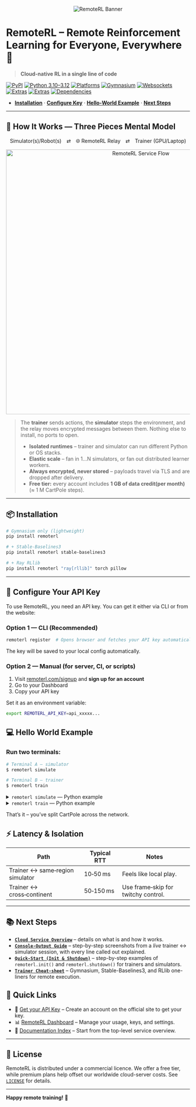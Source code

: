 <p align="center">
  <img src="https://github.com/user-attachments/assets/973a48c3-829c-4b4c-9479-48341ba518a4" alt="RemoteRL Banner" style="max-width:100%; height:auto;"/>
</p>

# RemoteRL – Remote Reinforcement Learning for Everyone, Everywhere 🚀
> **Cloud-native RL in a single line of code**

[![PyPI](https://img.shields.io/pypi/v/remoterl)](https://pypi.org/project/remoterl/)
[![Python 3.10–3.12](https://img.shields.io/static/v1?label=python&message=3.10–3.12&logo=python&color=blue)](#)
[![Platforms](https://img.shields.io/badge/platforms-Linux%20%7C%20Windows%20%7C%20MacOS-blue)](#)
[![Gymnasium](https://img.shields.io/static/v1?label=gymnasium&message=%20&color=blue&logo=pypi)](https://pypi.org/project/gymnasium/)
[![Websockets](https://img.shields.io/static/v1?label=websockets&message=%20&color=blue&logo=pypi)](https://pypi.org/project/websockets/)
[![Extras](https://img.shields.io/static/v1?label=extras&message=ray[rllib])](#)
[![Extras](https://img.shields.io/static/v1?label=extras&message=stable-baselines3)](#)
[![Dependencies](https://img.shields.io/librariesio/release/pypi/remoterl)](https://pypi.org/project/remoterl/)

* **[Installation](#-installation)** · **[Configure Key](#-configure-your-api-key)** · **[Hello‑World Example](#-hello-world-example)** · **[Next Steps](#-next-steps)**

---

## 🧩 How It Works — Three Pieces Mental Model


<div align="center">

Simulator(s)/Robot(s)&emsp;⇄&emsp;🌐 RemoteRL Relay&emsp;⇄&emsp;Trainer (GPU/Laptop)

</div>


<p align="center">
  <img width="723" alt="RemoteRL Service Flow" src="https://github.com/user-attachments/assets/c792c0f1-4461-4b13-ade4-0b344eb9ff69" />
</p>

> The **trainer** sends actions, the **simulator** steps the environment, and the relay moves encrypted messages between them. Nothing else to install, no ports to open.
>
> * **Isolated runtimes** – trainer and simulator can run different Python or OS stacks.
> * **Elastic scale** – fan in 1…N simulators, or fan out distributed learner workers.
> * **Always encrypted, never stored** – payloads travel via TLS and are dropped after delivery.
> * **Free tier:** every account includes **1 GB of data credit(per month)** (≈ 1 M CartPole steps).


---


## 📦 Installation

```bash
# Gymnasium only (lightweight)
pip install remoterl

# + Stable‑Baselines3
pip install remoterl stable-baselines3

# + Ray RLlib
pip install remoterl "ray[rllib]" torch pillow
```

---

## 🔐 Configure Your API Key

To use RemoteRL, you need an API key.
You can get it either via CLI or from the website:

### Option 1 — CLI (Recommended)

```bash
remoterl register  # Opens browser and fetches your API key automatically
```
The key will be saved to your local config automatically.

### Option 2 — Manual (for server, CI, or scripts)
1. Visit [remoterl.com/signup](https://remoterl.com/signup) and **sign up for an account**
2. Go to your Dashboard
3. Copy your API key

Set it as an environment variable:
```bash
export REMOTERL_API_KEY=api_xxxxx...
```


## 💻 Hello World Example

### Run **two terminals**:

```bash
# Terminal A – simulator
$ remoterl simulate

# Terminal B – trainer
$ remoterl train 
```
  
<details>

<summary><code>remoterl simulate</code> — Python example</summary>

```python
import remoterl

# 1. Decide at runtime whether this process is the trainer or the simulator
remoterl.init(role="simulator")  # blocks
remoterl.shutdown()  # optional
```
</details>

<details>
<summary><code>remoterl train</code> — Python example</summary>

```python
import gymnasium as gym
import remoterl

remoterl.init(role="trainer")        # one call switches to remote mode

env = gym.make("CartPole-v1")        # actually runs on the simulator
obs, _ = env.reset()
for _ in range(1_000):
    action = env.action_space.sample()
    obs, reward, terminated, truncated, info = env.step(action)
    if terminated or truncated:
        obs, _ = env.reset()
```
</details>

That’s it – you’ve split CartPole across the network.


## ⚡ Latency & Isolation

| Path                            | Typical RTT | Notes                               |
| ------------------------------- | ----------- | ----------------------------------- |
| Trainer ↔ same‑region simulator | 10‑50 ms    | Feels like local play.              |
| Trainer ↔ cross‑continent       | 50‑150 ms   | Use frame‑skip for twitchy control. |

---

## 📚 Next Steps


* **[`Cloud Service Overview`](<./docs/Overview/overview-cloud-service.md>)** – details on what is and how it works.  
* **[`Console-Output Guide`](<./docs/SDK (Python)/sdk-console-output-guide.md>)** –  step-by-step screenshots from a *live* trainer ↔ simulator session, with every line called out explained.  
* **[`Quick-Start (Init & Shutdown)`](<./docs/SDK (Python)/sdk-quick-start-init-shutdown.md>)** – step-by-step examples of `remoterl.init()` and `remoterl.shutdown()` for trainers and simulators.  
* **[`Trainer Cheat-sheet`](<./docs/SDK (Python)/sdk-trainer-remote-call-cheat-sheet.md>)** – Gymnasium, Stable-Baselines3, and RLlib one-liners for remote execution.  

## 📎 Quick Links

- 🔑 [Get your API Key](https://remoterl.com) – Create an account on the official site to get your key.
- 📊 [RemoteRL Dashboard](https://remoterl.com/user/dashboard) – Manage your usage, keys, and settings.
- 📘 [Documentation Index](./docs/Overview/overview-cloud-service.md) – Start from the top-level service overview.

---
 
## 📄 License 

RemoteRL is distributed under a commercial licence.
We offer a free tier, while premium plans help offset our worldwide cloud-server costs. See [`LICENSE`](./LICENSE.txt) for details.

---


**Happy remote training!** 🎯

